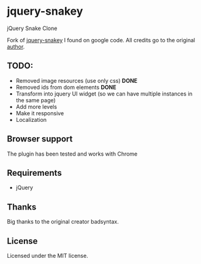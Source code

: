 # jquery-snakey
jQuery Snake Clone

Fork of [jquery-snakey](https://code.google.com/p/jquery-snakey/) I found on google code. All credits go to the original [author](https://code.google.com/p/jquery-snakey/people/detail?u=114706303546858653968).

## TODO:
* Removed image resources (use only css) **DONE**
* Removed ids from dom elements **DONE**
* Transform into jquery UI widget (so we can have multiple instances in the same page)
* Add more levels
* Make it responsive
* Localization

## Browser support

The plugin has been tested and works with Chrome

## Requirements

* jQuery

## Thanks

Big thanks to the original creator badsyntax.

## License

Licensed under the MIT license.
